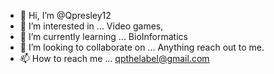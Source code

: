 - 👋 Hi, I’m @Qpresley12
- 👀 I’m interested in ... Video games, 
- 🌱 I’m currently learning ... BioInformatics 
- 💞️ I’m looking to collaborate on ... Anything reach out to me.
- 📫 How to reach me ... qpthelabel@gmail.com 

<!---
Qpresley12/Qpresley12 is a ✨ special ✨ repository because its `README.md` (this file) appears on your GitHub profile.
You can click the Preview link to take a look at your changes.
--->
